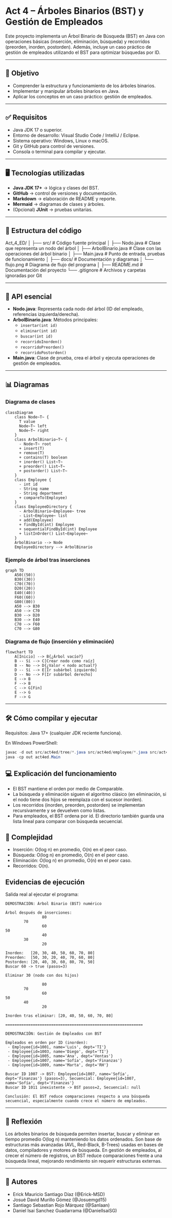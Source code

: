 # Act 4 – Árboles Binarios (BST) y Gestión de Empleados

Este proyecto implementa un Árbol Binario de Búsqueda (BST) en Java con operaciones básicas (inserción, eliminación, búsqueda) y recorridos (preorden, inorden, postorden). Además, incluye un caso práctico de gestión de empleados utilizando el BST para optimizar búsquedas por ID.

---

## 🎯 Objetivo

- Comprender la estructura y funcionamiento de los árboles binarios.
- Implementar y manipular árboles binarios en Java.
- Aplicar los conceptos en un caso práctico: gestión de empleados.

---

## ✅ Requisitos

- Java JDK 17 o superior.  
- Entorno de desarrollo: Visual Studio Code / IntelliJ / Eclipse.  
- Sistema operativo: Windows, Linux o macOS.  
- Git y GitHub para control de versiones.  
- Consola o terminal para compilar y ejecutar.

---

## 🖥️ Tecnologías utilizadas

- **Java JDK 17+** → lógica y clases del BST.  
- **GitHub** → control de versiones y documentación.  
- **Markdown** → elaboración de README y reporte.  
- **Mermaid** → diagramas de clases y árboles.  
- (Opcional) **JUnit** → pruebas unitarias.  

---

## 📂 Estructura del código

Act_4_ED/
│
├── src/ # Código fuente principal
│ ├── Nodo.java # Clase que representa un nodo del árbol
│ ├── ArbolBinario.java # Clase con las operaciones del árbol binario
│ ├── Main.java # Punto de entrada, pruebas de funcionamiento
│
├── docs/ # Documentación y diagramas
│ └── flujo.png # Diagrama de flujo del programa
│
├── README.md # Documentación del proyecto
└── .gitignore # Archivos y carpetas ignoradas por Git

---

## 📌 API esencial

- **Nodo.java**: Representa cada nodo del árbol (ID del empleado, referencias izquierda/derecha).  
- **ArbolBinario.java**: Métodos principales:
  - `insertar(int id)`
  - `eliminar(int id)`
  - `buscar(int id)`
  - `recorridoInorden()`
  - `recorridoPreorden()`
  - `recorridoPostorden()`
- **Main.java**: Clase de prueba, crea el árbol y ejecuta operaciones de gestión de empleados.

---

## 📊 Diagramas

### Diagrama de clases
```mermaid
classDiagram
    class Node~T~ {
      T value
      Node~T~ left
      Node~T~ right
    }
    class ArbolBinario~T~ {
      - Node~T~ root
      + insert(T)
      + remove(T)
      + contains(T) boolean
      + inorder() List~T~
      + preorder() List~T~
      + postorder() List~T~
    }
    class Employee {
      - int id
      - String name
      - String department
      + compareTo(Employee)
    }
    class EmployeeDirectory {
      - ArbolBinario~Employee~ tree
      - List~Employee~ list
      + add(Employee)
      + findById(int) Employee
      + sequentialFindById(int) Employee
      + listInOrder() List~Employee~
    }
    ArbolBinario --> Node
    EmployeeDirectory --> ArbolBinario
```  

### Ejemplo de árbol tras inserciones

```mermaid
graph TD
    A50((50))
    B30((30))
    C70((70))
    D20((20))
    E40((40))
    F60((60))
    G80((80))
    A50 --> B30
    A50 --> C70
    B30 --> D20
    B30 --> E40
    C70 --> F60
    C70 --> G80
```

### Diagrama de flujo (inserción y eliminación)

```mermaid
flowchart TD
    A[Inicio] --> B{¿Árbol vacío?}
    B -- Sí --> C[Crear nodo como raíz]
    B -- No --> D{¿Valor < nodo actual?}
    D -- Sí --> E[Ir subárbol izquierdo]
    D -- No --> F[Ir subárbol derecho]
    E --> B
    F --> B
    C --> G[Fin]
    E --> G
    F --> G
```

---
## 🛠️ Cómo compilar y ejecutar

Requisitos: Java 17+ (cualquier JDK reciente funciona).

En Windows PowerShell:

```powershell
javac -d out src/act4ed/tree/*.java src/act4ed/employee/*.java src/act4ed/Main.java
java -cp out act4ed.Main
```

## 💻 Explicación del funcionamiento

 - El BST mantiene el orden por medio de Comparable<T>.
 - La búsqueda y eliminación siguen el algoritmo clásico (en eliminación, si el nodo tiene dos hijos se reemplaza con el sucesor inorden).
 - Los recorridos (inorden, preorden, postorden) se implementan recursivamente y se devuelven como listas.
 - Para empleados, el BST ordena por id. El directorio también guarda una lista lineal para comparar con búsqueda secuencial.

## 🧮 Complejidad

- Inserción: O(log n) en promedio, O(n) en el peor caso.
- Búsqueda: O(log n) en promedio, O(n) en el peor caso.
- Eliminación: O(log n) en promedio, O(n) en el peor caso.
- Recorridos: O(n).

## Evidencias de ejecución

Salida real al ejecutar el programa:

```text
DEMOSTRACIÓN: Árbol Binario (BST) numérico

Árbol después de inserciones:
                80
        70
                60
50
                40
        30
                20

Inorden:   [20, 30, 40, 50, 60, 70, 80]
Preorden:  [50, 30, 20, 40, 70, 60, 80]
Postorden: [20, 40, 30, 60, 80, 70, 50]
Buscar 60 -> true (pasos=3)

Eliminar 30 (nodo con dos hijos)

                80
        70
                60
50
        40
                20

Inorden tras eliminar: [20, 40, 50, 60, 70, 80]

============================================================

DEMOSTRACIÓN: Gestión de Empleados con BST

Empleados en orden por ID (inorden):
 - Employee{id=1001, name='Luis', dept='TI'}
 - Employee{id=1003, name='Diego', dept='TI'}
 - Employee{id=1005, name='Ana', dept='Ventas'}
 - Employee{id=1007, name='Sofía', dept='Finanzas'}
 - Employee{id=1009, name='Marta', dept='RH'}

Buscar ID 1007 -> BST: Employee{id=1007, name='Sofía', dept='Finanzas'} (pasos=3), Secuencial: Employee{id=1007, name='Sofía', dept='Finanzas'}
Buscar ID 1011 inexistente -> BST pasos=2, Secuencial: null

Conclusión: El BST reduce comparaciones respecto a una búsqueda secuencial, especialmente cuando crece el número de empleados.
```

---

## 🤔 Reflexión

Los árboles binarios de búsqueda permiten insertar, buscar y eliminar en tiempo promedio O(log n) manteniendo los datos ordenados. Son base de estructuras más avanzadas (AVL, Red-Black, B-Trees) usadas en bases de datos, compiladores y motores de búsqueda. En gestión de empleados, al crecer el número de registros, un BST reduce comparaciones frente a una búsqueda lineal, mejorando rendimiento sin requerir estructuras externas.

---

## 👥 Autores

- Erick Mauricio Santiago Díaz (@Erick-MSD)
- Josué David Murillo Gómez (@Josuemgd15)
- Santiago Sebastian Rojo Márquez (@Sanlaan)
- Daniel Isai Sanchez Guadarrama (@DanielIsaiSG)

<!-- Fin del documento -->
